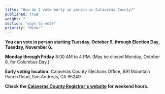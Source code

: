 ```yaml
---
title: "How do I vote early in person in Calaveras County?"
published: true
weight: 7
section: "ways-to-vote"
priority: "Minor"
---
```


**You can vote in person starting Tuesday, October 9, through Election Day, Tuesday, November 6.**    

**Monday through Friday** 8:00 AM to 4 PM. (May be closed Monday, October 8, for Columbus Day.)  

**Early voting location:** Calaveras County Elections Office, 891 Mountain Ranch Road, San Andreas, CA 95249

**Check the [Calaveras County Registrar's website](https://elections.calaverasgov.us/) for weekend hours.**  
